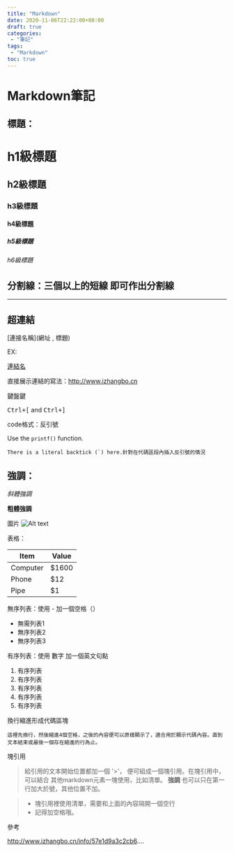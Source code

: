 ```yaml
---
title: "Markdown"
date: 2020-11-06T22:22:00+08:00
draft: true
categories:
 - "筆記"
tags:
 - "Markdown"
toc: true
---
```


# Markdown筆記
<!--more-->

## 標題：

# h1級標題
## h2級標題
### h3級標題
#### h4級標題
##### h5級標題
###### h6級標題

## 分割線：三個以上的短線 即可作出分割線

----

## 超連結

[連接名稱](網址 , 標題)

EX:

[連結名](https://iankingh.github.io/, "這是標題")

直接展示連結的寫法：<http://www.izhangbo.cn>

鍵盤鍵

<kbd>Ctrl+[</kbd> and <kbd>Ctrl+]</kbd>

code格式：反引號

Use the `printf()` function.

``There is a literal backtick (`) here.針對在代碼區段內插入反引號的情況`` 


## 強調：

*斜體強調*

**粗體強調**

圖片
![Alt text](https://iankingh.github.io/img/author.jpg "Optional title")



表格：

Item     | Value
-------- | ---
Computer | $1600
Phone    | $12
Pipe     | $1

無序列表：使用 - 加一個空格（）

- 無需列表1
- 無序列表2
- 無序列表3

有序列表：使用 數字 加一個英文句點

1. 有序列表
2. 有序列表
3. 有序列表
4. 有序列表
5. 有序列表

換行縮進形成代碼區塊

    這裡先換行，然後縮進4個空格，之後的內容便可以原樣顯示了，適合用於顯示代碼內容。直到文本結束或最後一個存在縮進的行為止。    

塊引用
>給引用的文本開始位置都加一個 '>'，
>便可組成一個塊引用。在塊引用中，可以結合
>其他markdown元素一塊使用，比如清單。
>**強調**
也可以只在第一行加大於號，其他位置不加。

>- 塊引用裡使用清單，需要和上面的內容隔開一個空行
>- 記得加空格哦。

參考

http://www.izhangbo.cn/info/57e1d9a3c2cb6....



